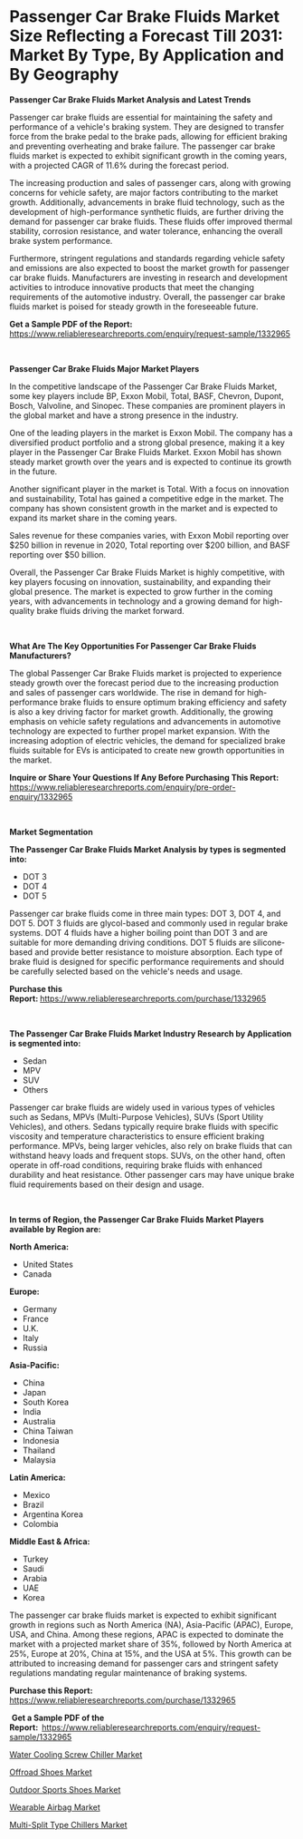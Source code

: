 <p><h1>Passenger Car Brake Fluids Market Size Reflecting a Forecast Till 2031: Market By Type, By Application and By Geography</h1></p><p><strong>Passenger Car Brake Fluids Market Analysis and Latest Trends</strong></p>
<p><p>Passenger car brake fluids are essential for maintaining the safety and performance of a vehicle's braking system. They are designed to transfer force from the brake pedal to the brake pads, allowing for efficient braking and preventing overheating and brake failure. The passenger car brake fluids market is expected to exhibit significant growth in the coming years, with a projected CAGR of 11.6% during the forecast period.</p><p>The increasing production and sales of passenger cars, along with growing concerns for vehicle safety, are major factors contributing to the market growth. Additionally, advancements in brake fluid technology, such as the development of high-performance synthetic fluids, are further driving the demand for passenger car brake fluids. These fluids offer improved thermal stability, corrosion resistance, and water tolerance, enhancing the overall brake system performance.</p><p>Furthermore, stringent regulations and standards regarding vehicle safety and emissions are also expected to boost the market growth for passenger car brake fluids. Manufacturers are investing in research and development activities to introduce innovative products that meet the changing requirements of the automotive industry. Overall, the passenger car brake fluids market is poised for steady growth in the foreseeable future.</p></p>
<p><strong>Get a Sample PDF of the Report:&nbsp;</strong> <a href="https://www.reliableresearchreports.com/enquiry/request-sample/1332965">https://www.reliableresearchreports.com/enquiry/request-sample/1332965</a></p>
<p>&nbsp;</p>
<p><strong>Passenger Car Brake Fluids Major Market Players</strong></p>
<p><p>In the competitive landscape of the Passenger Car Brake Fluids Market, some key players include BP, Exxon Mobil, Total, BASF, Chevron, Dupont, Bosch, Valvoline, and Sinopec. These companies are prominent players in the global market and have a strong presence in the industry.</p><p>One of the leading players in the market is Exxon Mobil. The company has a diversified product portfolio and a strong global presence, making it a key player in the Passenger Car Brake Fluids Market. Exxon Mobil has shown steady market growth over the years and is expected to continue its growth in the future.</p><p>Another significant player in the market is Total. With a focus on innovation and sustainability, Total has gained a competitive edge in the market. The company has shown consistent growth in the market and is expected to expand its market share in the coming years.</p><p>Sales revenue for these companies varies, with Exxon Mobil reporting over $250 billion in revenue in 2020, Total reporting over $200 billion, and BASF reporting over $50 billion.</p><p>Overall, the Passenger Car Brake Fluids Market is highly competitive, with key players focusing on innovation, sustainability, and expanding their global presence. The market is expected to grow further in the coming years, with advancements in technology and a growing demand for high-quality brake fluids driving the market forward.</p></p>
<p>&nbsp;</p>
<p><strong>What Are The Key Opportunities For Passenger Car Brake Fluids Manufacturers?</strong></p>
<p><p>The global Passenger Car Brake Fluids market is projected to experience steady growth over the forecast period due to the increasing production and sales of passenger cars worldwide. The rise in demand for high-performance brake fluids to ensure optimum braking efficiency and safety is also a key driving factor for market growth. Additionally, the growing emphasis on vehicle safety regulations and advancements in automotive technology are expected to further propel market expansion. With the increasing adoption of electric vehicles, the demand for specialized brake fluids suitable for EVs is anticipated to create new growth opportunities in the market.</p></p>
<p><strong>Inquire or Share Your Questions If Any Before Purchasing This Report:</strong> <a href="https://www.reliableresearchreports.com/enquiry/pre-order-enquiry/1332965">https://www.reliableresearchreports.com/enquiry/pre-order-enquiry/1332965</a></p>
<p>&nbsp;</p>
<p><strong>Market Segmentation</strong></p>
<p><strong>The Passenger Car Brake Fluids Market Analysis by types is segmented into:</strong></p>
<p><ul><li>DOT 3</li><li>DOT 4</li><li>DOT 5</li></ul></p>
<p><p>Passenger car brake fluids come in three main types: DOT 3, DOT 4, and DOT 5. DOT 3 fluids are glycol-based and commonly used in regular brake systems. DOT 4 fluids have a higher boiling point than DOT 3 and are suitable for more demanding driving conditions. DOT 5 fluids are silicone-based and provide better resistance to moisture absorption. Each type of brake fluid is designed for specific performance requirements and should be carefully selected based on the vehicle's needs and usage.</p></p>
<p><strong>Purchase this Report:&nbsp;</strong><a href="https://www.reliableresearchreports.com/purchase/1332965">https://www.reliableresearchreports.com/purchase/1332965</a></p>
<p>&nbsp;</p>
<p><strong>The Passenger Car Brake Fluids Market Industry Research by Application is segmented into:</strong></p>
<p><ul><li>Sedan</li><li>MPV</li><li>SUV</li><li>Others</li></ul></p>
<p><p>Passenger car brake fluids are widely used in various types of vehicles such as Sedans, MPVs (Multi-Purpose Vehicles), SUVs (Sport Utility Vehicles), and others. Sedans typically require brake fluids with specific viscosity and temperature characteristics to ensure efficient braking performance. MPVs, being larger vehicles, also rely on brake fluids that can withstand heavy loads and frequent stops. SUVs, on the other hand, often operate in off-road conditions, requiring brake fluids with enhanced durability and heat resistance. Other passenger cars may have unique brake fluid requirements based on their design and usage.</p></p>
<p>&nbsp;</p>
<p><strong>In terms of Region, the Passenger Car Brake Fluids Market Players available by Region are:</strong></p>
<p>
    <p> <strong> North America: </strong>
        <ul>
            <li>United States</li>
            <li>Canada</li>
        </ul>
        </p> 
    <p> <strong> Europe: </strong>
        <ul>
            <li>Germany</li>
            <li>France</li>
            <li>U.K.</li>
            <li>Italy</li>
            <li>Russia</li>
        </ul>
        </p> 
    <p> <strong> Asia-Pacific: </strong>
        <ul>
            <li>China</li>
            <li>Japan</li>
            <li>South Korea</li>
            <li>India</li>
            <li>Australia</li>
            <li>China Taiwan</li>
            <li>Indonesia</li>
            <li>Thailand</li>
            <li>Malaysia</li>
        </ul>
        </p> 
    <p> <strong> Latin America: </strong>
        <ul>
            <li>Mexico</li>
            <li>Brazil</li>
            <li>Argentina Korea</li>
            <li>Colombia</li>
        </ul>
        </p> 
    <p> <strong> Middle East & Africa: </strong>
        <ul>
            <li>Turkey</li>
            <li>Saudi</li>
            <li>Arabia</li>
            <li>UAE</li>
            <li>Korea</li>
        </ul>
    </p>
    </p>
<p><p>The passenger car brake fluids market is expected to exhibit significant growth in regions such as North America (NA), Asia-Pacific (APAC), Europe, USA, and China. Among these regions, APAC is expected to dominate the market with a projected market share of 35%, followed by North America at 25%, Europe at 20%, China at 15%, and the USA at 5%. This growth can be attributed to increasing demand for passenger cars and stringent safety regulations mandating regular maintenance of braking systems.</p></p>
<p><strong>Purchase this Report: </strong><a href="https://www.reliableresearchreports.com/purchase/1332965">https://www.reliableresearchreports.com/purchase/1332965</a></p>
<p>&nbsp;<strong>Get a Sample PDF of the Report:&nbsp;&nbsp;</strong><a href="https://www.reliableresearchreports.com/enquiry/request-sample/1332965">https://www.reliableresearchreports.com/enquiry/request-sample/1332965</a></p>
<p><strong></strong></p>
<p><p><a href="https://github.com/provorikovar/Market-Research-Report-List-3/blob/main/water-cooling-screw-chiller-market.md">Water Cooling Screw Chiller Market</a></p><p><a href="https://medium.com/p/b5392a280613/edit">Offroad Shoes Market</a></p><p><a href="https://medium.com/p/23067946f992/edit">Outdoor Sports Shoes Market</a></p><p><a href="https://medium.com/p/37e11bda9738/edit">Wearable Airbag Market</a></p><p><a href="https://github.com/angelajermaine/Market-Research-Report-List-2/blob/main/multi-split-type-chillers-market.md">Multi-Split Type Chillers Market</a></p></p>